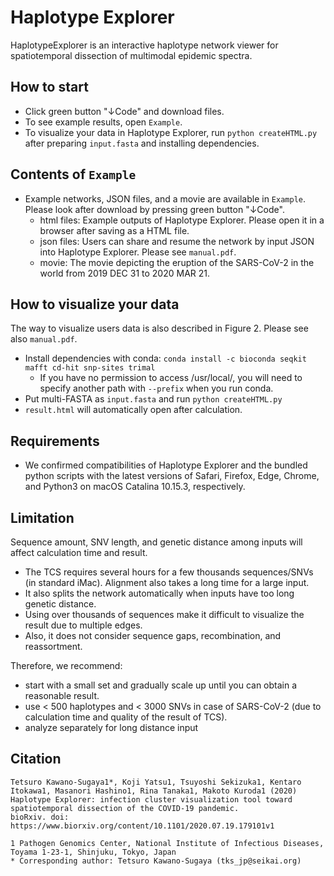 # Haplotype Explorer

HaplotypeExplorer is an interactive haplotype network viewer for spatiotemporal dissection of multimodal epidemic spectra.

## How to start

- Click green button "↓Code" and download files.
- To see example results, open `Example`.
- To visualize your data in Haplotype Explorer, run `python createHTML.py` after preparing `input.fasta` and installing dependencies.

## Contents of `Example` 

- Example networks, JSON files, and a movie are available in `Example`. Please look after download by pressing green button "↓Code".
  - html files: Example outputs of Haplotype Explorer. Please open it in a browser after saving as a HTML file.
  - json files: Users can share and resume the network by input JSON into Haplotype Explorer. Please see `manual.pdf`.
  - movie: The movie depicting the eruption of the SARS-CoV-2 in the world from 2019 DEC 31 to 2020 MAR 21. 

## How to visualize your data

The way to visualize users data is also described in Figure 2. Please see also `manual.pdf`.

- Install dependencies with conda: `conda install -c bioconda seqkit mafft cd-hit snp-sites trimal`
  - If you have no permission to access /usr/local/, you will need to specify another path with `--prefix` when you run conda.
- Put multi-FASTA as `input.fasta` and run `python createHTML.py`
- `result.html` will automatically open after calculation.

## Requirements

- We confirmed compatibilities of Haplotype Explorer and the bundled python scripts with the latest versions of Safari, Firefox, Edge, Chrome, and Python3 on macOS Catalina 10.15.3, respectively.

## Limitation

Sequence amount, SNV length, and genetic distance among inputs will affect calculation time and result. 

- The TCS requires several hours for a few thousands sequences/SNVs (in standard iMac). Alignment also takes a long time for a large input.
- It also splits the network automatically when inputs have too long genetic distance.
- Using over thousands of sequences make it difficult to visualize the result due to multiple edges.
- Also, it does not consider sequence gaps, recombination, and reassortment.

Therefore, we recommend:

- start with a small set and gradually scale up until you can obtain a reasonable result.
- use < 500 haplotypes and < 3000 SNVs in case of SARS-CoV-2 (due to calculation time and quality of the result of TCS).
- analyze separately for long distance input

## Citation

```
Tetsuro Kawano-Sugaya1*, Koji Yatsu1, Tsuyoshi Sekizuka1, Kentaro Itokawa1, Masanori Hashino1, Rina Tanaka1, Makoto Kuroda1 (2020)
Haplotype Explorer: infection cluster visualization tool toward spatiotemporal dissection of the COVID-19 pandemic.
bioRxiv. doi: https://www.biorxiv.org/content/10.1101/2020.07.19.179101v1

1 Pathogen Genomics Center, National Institute of Infectious Diseases, Toyama 1-23-1, Shinjuku, Tokyo, Japan
* Corresponding author: Tetsuro Kawano-Sugaya (tks_jp@seikai.org)
```

